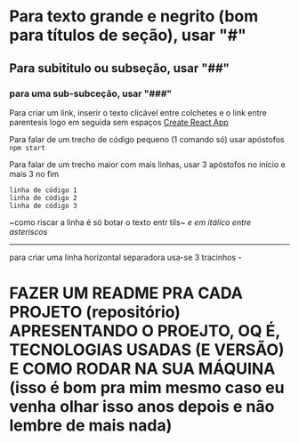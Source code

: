 # Para texto grande e negrito (bom para títulos de seção), usar "#"

## Para subititulo ou subseção, usar "##"

### para uma sub-subceção, usar "###"

Para criar um link, inserir o texto clicável entre colchetes e o link entre parentesis logo em seguida sem espaços [Create React App](https://github.com/facebook/create-react-app)

Para falar de um trecho de código pequeno (1 comando só) usar apóstofos `npm start`

Para falar de um trecho maior com mais linhas, usar 3 apóstofos no início e mais 3 no fim 

```
linha de código 1
linha de código 2
linha de código 3
```
~como riscar a linha é só botar o texto entr tils~ *e em itálico entre asteriscos*

---

para criar uma linha horizontal separadora usa-se 3 tracinhos -

# FAZER UM README PRA CADA PROJETO (repositório) APRESENTANDO O PROEJTO, OQ É, TECNOLOGIAS USADAS (E VERSÃO) E COMO RODAR NA SUA MÁQUINA (isso é bom pra mim mesmo caso eu venha olhar isso anos depois e não lembre de mais nada)
